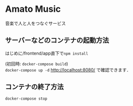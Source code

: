 # Amato Music
音楽で人と人をつなぐサービス

## サーバーなどのコンテナの起動方法
はじめに/frontend/app直下で`npm install`

(初回時: `docker-compose build`)  
```docker-compose up -d```
[http://localhost:8080/](http://localhost:8080/) で確認できます．

## コンテナの終了方法
```docker-compose stop``` 
